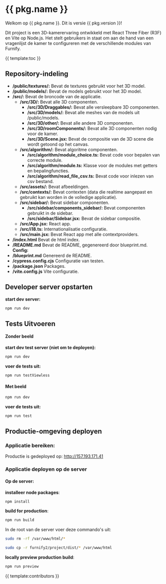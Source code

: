 # {{ pkg.name }}

Welkom op {{ pkg.name }}. Dit is versie {{ pkg.version }}!

Dit project is een 3D-kamerervaring ontwikkeld met React Three Fiber (R3F) en Vite op Node.js. Het stelt gebruikers in staat om aan de hand van een vragenlijst de kamer te configureren met de verschillende modules van Furnify.

{{ template:toc }}

## Repository-indeling

- **/public/textures/:** Bevat de textures gebruikt voor het 3D model.
- **/public/models/:** Bevat de models gebruikt voor het 3D model.
- **/src/:** Bevat de broncode van de applicatie.
  - **/src/3D/:** Bevat alle 3D componenten.
    - **/src/3D/Draggables/:** Bevat alle versleepbare 3D componenten.
    - **/src/3D/models/:** Bevat alle meshes van de models uit /public/models.
    - **/src/3D/other/:** Bevat alle andere 3D componenten.
    - **/src/3D/roomComponents/:** Bevat alle 3D componenten nodig voor de kamer.
    - **/src/3D/Scene.jsx:** Bevat de compositie van de 3D scene die wordt getoond op het canvas.
  - **/src/algorithm/:** Bevat algoritme componenten.
    - **/src/algorithm/module_choice.ts:** Bevat code voor bepalen van correcte module.
    - **/src/algorithm/module.ts:** Klasse voor de modules met getters en bepalingfuncties.
    - **/src/algorithm/read_file_csv.ts:** Bevat code voor inlezen van csv bestand.
  - **/src/assets/:**  Bevat afbeeldingen.
  - **/src/contexts/:** Bevat contexten (data die realtime aangepast en gebruikt kan worden in de volledige applicatie).
  - **/src/sidebar/:** Bevat sidebar componenten.
    - **/src/sidebar/components_sidebar/:** Bevat componenten gebruikt in de sidebar.
    - **/src/sidebar/Sidebar.jsx:** Bevat de sidebar compositie.
  - **/src/App.jsx:** React app.
  - **/src/i18.ts:** Internationalisatie configuratie.
  - **/src/main.jsx:** Bevat React app met alle contextproviders.
- **/index.html** Bevat de html index.
- **/README.md** Bevat de README, gegenereerd door blueprint.md.
**Config:**
- **/blueprint.md** Genereerd de README.
- **/cypress.config.cjs** Configuratie van testen.
- **/package.json** Packages.
- **/vite.config.js** Vite configuratie.


## Developer server opstarten

**start dev server:**
```bash
npm run dev
```

## Tests Uitvoeren

#### Zonder beeld
**start dev test server (niet om te deployen):**
```bash
npm run dev
```
**voer de tests uit:**
```bash
npm run testViewless
```
#### Met beeld
```bash
npm run dev
```
**voer de tests uit:**
```bash
npm run test
```
## Productie-omgeving deployen

### Applicatie bereiken:

Productie is gedeployed op: http://157.193.171.41

### Applicatie deployen op de server

#### Op de server:
**installeer node packages**:
```bash
npm install
```
**build for production**:
```bash
npm run build
```
In de root van de server voer deze commando's uit:
```bash
sudo rm -rf /var/www/html/*

sudo cp -r furnify2/project/dist/* /var/www/html
```
**locally preview production build**:
```bash
npm run preview
```

{{ template:contributors }}
